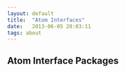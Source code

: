 ```yaml
---
layout: default
title:  "Atom Interfaces"
date:   2013-06-05 20:03:11
tags: about
---
```

## Atom Interface Packages